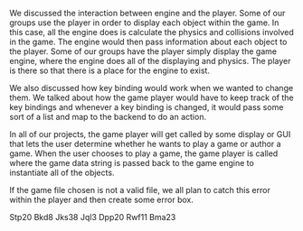We discussed the interaction between engine and the player. Some of our groups use the player in order to display each object within the game. In this case, all the engine does is calculate the physics and collisions involved in the game. The engine would then pass information about each object to the player. Some of our groups have the player simply display the game engine, where the engine does all of the displaying and physics. The player is there so that there is a place for the engine to exist.
 
We also discussed how key binding would work when we wanted to change them. We talked about how the game player would have to keep track of the key bindings and whenever a key binding is changed, it would pass some sort of a list and map to the backend to do an action.
 
In all of our projects, the game player will get called by some display or GUI that lets the user determine whether he wants to play a game or author a game. When the user chooses to play a game, the game player is called where the game data string is passed back to the game engine to instantiate all of the objects.
 
If the game file chosen is not a valid file, we all plan to catch this error within the player and then create some error box.

Stp20
Bkd8
Jks38
Jql3
Dpp20
Rwf11
Bma23